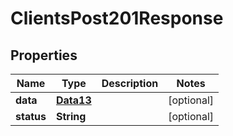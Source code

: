 

# ClientsPost201Response


## Properties

Name | Type | Description | Notes
------------ | ------------- | ------------- | -------------
**data** | [**Data13**](Data13.md) |  |  [optional]
**status** | **String** |  |  [optional]



